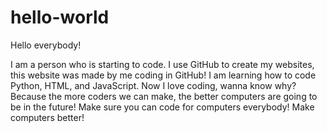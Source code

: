 # hello-world

Hello everybody!

I am a person who is starting to code. I use GitHub to create my websites, this website was made by me coding in GitHub! I am learning how to code Python, HTML, and JavaScript. Now I love coding, wanna know why? Because the more coders we can make, the better computers are going to be in the future! Make sure you can code for computers everybody! Make computers better!

